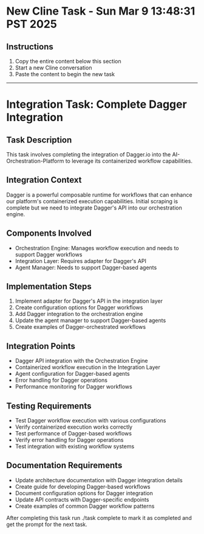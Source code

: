 # New Cline Task - Sun Mar 9 13:48:31 PST 2025

## Instructions
1. Copy the entire content below this section
2. Start a new Cline conversation
3. Paste the content to begin the new task

---

# Integration Task: Complete Dagger Integration

## Task Description
This task involves completing the integration of Dagger.io into the AI-Orchestration-Platform to leverage its containerized workflow capabilities.

## Integration Context
Dagger is a powerful composable runtime for workflows that can enhance our platform's containerized execution capabilities. Initial scraping is complete but we need to integrate Dagger's API into our orchestration engine.

## Components Involved
- Orchestration Engine: Manages workflow execution and needs to support Dagger workflows
- Integration Layer: Requires adapter for Dagger's API
- Agent Manager: Needs to support Dagger-based agents

## Implementation Steps
1. Implement adapter for Dagger's API in the integration layer
2. Create configuration options for Dagger workflows
3. Add Dagger integration to the orchestration engine
4. Update the agent manager to support Dagger-based agents
5. Create examples of Dagger-orchestrated workflows

## Integration Points
- Dagger API integration with the Orchestration Engine
- Containerized workflow execution in the Integration Layer
- Agent configuration for Dagger-based agents
- Error handling for Dagger operations
- Performance monitoring for Dagger workflows

## Testing Requirements
- Test Dagger workflow execution with various configurations
- Verify containerized execution works correctly
- Test performance of Dagger-based workflows 
- Verify error handling for Dagger operations
- Test integration with existing workflow systems

## Documentation Requirements
- Update architecture documentation with Dagger integration details
- Create guide for developing Dagger-based workflows
- Document configuration options for Dagger integration
- Update API contracts with Dagger-specific endpoints
- Create examples of common Dagger workflow patterns

After completing this task run ./task complete to mark it as completed and get the prompt for the next task.